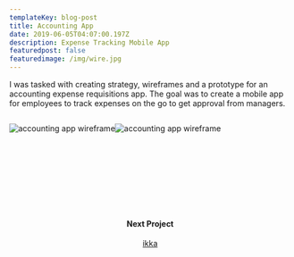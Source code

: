 ```yaml
---
templateKey: blog-post
title: Accounting App
date: 2019-06-05T04:07:00.197Z
description: Expense Tracking Mobile App
featuredpost: false
featuredimage: /img/wire.jpg
---
```

<span>I was tasked with creating strategy, wireframes and a prototype for an accounting expense requisitions app. The goal was to create a mobile app for employees to track expenses on the go to get approval from managers.</span>
<div style="text-align:center;display: inline-block">

![accounting app wireframe](/img/accounting1.png)![accounting app wireframe](/img/accounting2.png)
</div>
<div style="padding:120px 0;text-align:center;">
<h4>Next Project</h4>
<a href="/blog/2019-06-26-ikka">ikka</a>
</div>
